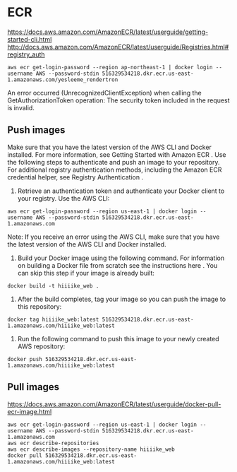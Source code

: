 # ECR

https://docs.aws.amazon.com/AmazonECR/latest/userguide/getting-started-cli.html
http://docs.aws.amazon.com/AmazonECR/latest/userguide/Registries.html#registry_auth

```
aws ecr get-login-password --region ap-northeast-1 | docker login --username AWS --password-stdin 516329534218.dkr.ecr.us-east-1.amazonaws.com/yesleeme_rendertron
```

An error occurred (UnrecognizedClientException) when calling the GetAuthorizationToken operation: The security token included in the request is invalid.

## Push images

Make sure that you have the latest version of the AWS CLI and Docker installed. For more information, see Getting Started with Amazon ECR .
Use the following steps to authenticate and push an image to your repository. For additional registry authentication methods, including the Amazon ECR credential helper, see Registry Authentication .

1. Retrieve an authentication token and authenticate your Docker client to your registry.
   Use the AWS CLI:

```
aws ecr get-login-password --region us-east-1 | docker login --username AWS --password-stdin 516329534218.dkr.ecr.us-east-1.amazonaws.com
```

Note: If you receive an error using the AWS CLI, make sure that you have the latest version of the AWS CLI and Docker installed.

1. Build your Docker image using the following command. For information on building a Docker file from scratch see the instructions here . You can skip this step if your image is already built:

```
docker build -t hiiiike_web .
```

1. After the build completes, tag your image so you can push the image to this repository:

```
docker tag hiiiike_web:latest 516329534218.dkr.ecr.us-east-1.amazonaws.com/hiiiike_web:latest
```

1. Run the following command to push this image to your newly created AWS repository:

```
docker push 516329534218.dkr.ecr.us-east-1.amazonaws.com/hiiiike_web:latest
```

## Pull images

https://docs.aws.amazon.com/AmazonECR/latest/userguide/docker-pull-ecr-image.html

```
aws ecr get-login-password --region us-east-1 | docker login --username AWS --password-stdin 516329534218.dkr.ecr.us-east-1.amazonaws.com
aws ecr describe-repositories
aws ecr describe-images --repository-name hiiiike_web
docker pull 516329534218.dkr.ecr.us-east-1.amazonaws.com/hiiiike_web:latest
```

